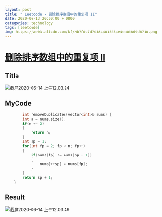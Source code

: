 ```yaml
---
layout: post
title: " Leetcode - 删除排序数组中的重复项 II"
date: 2020-06-13 20:30:00 + 0800
categories: technology
tags: [leetcode]
img: https://ae03.alicdn.com/kf/Hb7f0c7d7d5844015954e4ea058d9d6710.png
---
```

# [删除排序数组中的重复项 II](https://leetcode-cn.com/problems/remove-duplicates-from-sorted-array-ii/)



## Title

![截屏2020-06-14 上午12.03.24](https://tva1.sinaimg.cn/large/007S8ZIlly1gfr3x4whytj30zy0iaq69.jpg)

## MyCode

```c++
		int removeDuplicates(vector<int>& nums) {
        int n = nums.size();
        if(n <= 2)
        {
            return n;
        }
        int sp = 1;
        for(int fp = 2; fp < n; fp++)
        {
            if(nums[fp] != nums[sp - 1])
            {
                nums[++sp] = nums[fp];
            }
        }
        return sp + 1;
    }
```

## Result

![截屏2020-06-14 上午12.03.49](https://tva1.sinaimg.cn/large/007S8ZIlly1gfr3xk7yfpj30yk09et9v.jpg)